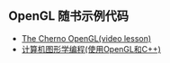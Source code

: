 ## OpenGL 随书示例代码

- [The Cherno OpenGL(video lesson)](The.Cherno.OpenGL.Tutorial)
- [计算机图形学编程(使用OpenGL和C++)](Computer.Graphics.Programming.In.OpenGL.With.Cpp)


